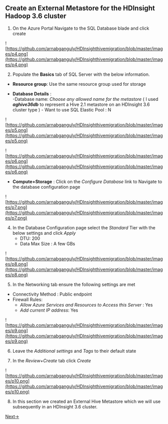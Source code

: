 
## Create an External Metastore for the HDInsight Hadoop 3.6 cluster

1. On the Azure Portal Navigate to the SQL Database blade and click create 

![https://github.com/arnabganguly/HDInsighthivemigration/blob/master/images/p4.png](https://github.com/arnabganguly/HDInsighthivemigration/blob/master/images/p4.png)

 2.  Populate the  **Basics**  tab of SQL Server  with the below information.

 -   **Resource group**:  Use the same resource group used for storage

 -   **Database Details** :  
           -Database name: *Choose any allowed name for the metastore* ( I used ***aghive36db*** to represent a Hive 2.1 metastore on an HDInsight 3.6 cluster type )
         - Want to use SQL Elastic Pool : N

![https://github.com/arnabganguly/HDInsighthivemigration/blob/master/images/p5.png](https://github.com/arnabganguly/HDInsighthivemigration/blob/master/images/p5.png)

![https://github.com/arnabganguly/HDInsighthivemigration/blob/master/images/p6.png](https://github.com/arnabganguly/HDInsighthivemigration/blob/master/images/p6.png)

 - **Compute+Storage** : Click on the *Configure Database* link  to Navigate to the database configuration page 

![https://github.com/arnabganguly/HDInsighthivemigration/blob/master/images/p7.png](https://github.com/arnabganguly/HDInsighthivemigration/blob/master/images/p7.png)

4. In the Database Configuration page select the *Standard* Tier with the below settings and click *Apply* 
    - DTU: 200
    - Data Max Size : A few GBs
 
![https://github.com/arnabganguly/HDInsighthivemigration/blob/master/images/p8.png](https://github.com/arnabganguly/HDInsighthivemigration/blob/master/images/p8.png)

 5. In the Networking tab ensure the following settings are met

 - Connectivity Method : Public endpoint
 - Firewall Rules:
    - *Allow Azure Services and Resources to Access this Server* : Yes
    - *Add current IP address*: Yes 

![https://github.com/arnabganguly/HDInsighthivemigration/blob/master/images/p9.png](https://github.com/arnabganguly/HDInsighthivemigration/blob/master/images/p9.png)

6. Leave the *Additional settings* and *Tags* to their default state

7.  In the *Review+Create* tab click *Create*

![https://github.com/arnabganguly/HDInsighthivemigration/blob/master/images/p10.png](https://github.com/arnabganguly/HDInsighthivemigration/blob/master/images/p10.png) 
   
8. In this section we created an External Hive Metastore which we will use subsequently in an HDInsight 3.6 cluster. 

[Next->](https://github.com/arnabganguly/HDInsighthivemigration/blob/master/CreateHDInsightcluster.md) 

<!--stackedit_data:
eyJoaXN0b3J5IjpbMjA2Nzg2NTQxLDEwNDUxMzk3MzVdfQ==
-->